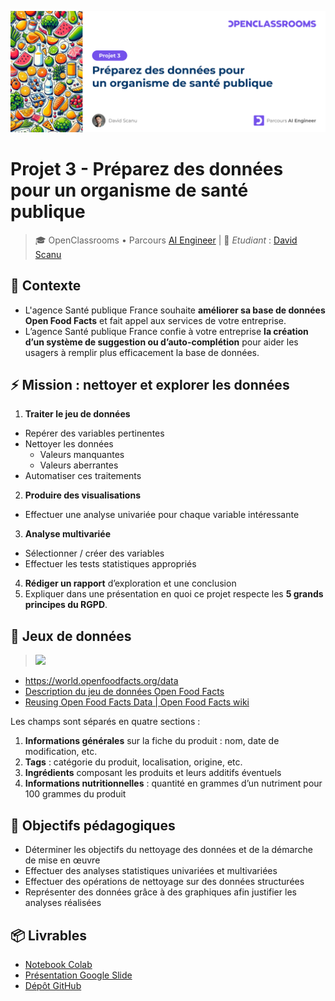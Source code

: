 ![OpenClassrooms Banner Projet 3](https://raw.githubusercontent.com/DavidScanu/oc-ai-engineer-p03-preparez-des-donnees-pour-un-organisme-de-sante-publique/refs/heads/main/images/oc-banner-project-03-1660.png)

# Projet 3 - Préparez des données pour un organisme de santé publique

> 🎓 OpenClassrooms • Parcours [AI Engineer](https://openclassrooms.com/fr/paths/795-ai-engineer) | 👋 *Etudiant* : [David Scanu](https://www.linkedin.com/in/davidscanu14/)

## 📝 Contexte

- L'agence Santé publique France souhaite **améliorer sa base de données Open Food Facts** et fait appel aux services de votre entreprise.
- L’agence Santé publique France confie à votre entreprise **la création d’un système de suggestion ou d’auto-complétion** pour aider les usagers à remplir plus efficacement la base de données.

## ⚡ Mission : nettoyer et explorer les données

1. **Traiter le jeu de données**
  - Repérer des variables pertinentes
  - Nettoyer les données
    - Valeurs manquantes
    - Valeurs aberrantes
  - Automatiser ces traitements
2. **Produire des visualisations**
  - Effectuer une analyse univariée pour chaque variable intéressante
3. **Analyse multivariée**
  - Sélectionner / créer des variables
  - Effectuer les tests statistiques appropriés
4. **Rédiger un rapport** d’exploration et une conclusion
5. Expliquer dans une présentation en quoi ce projet respecte les **5 grands principes du RGPD**.

## 💾 Jeux de données

> <a href="https://fr.openfoodfacts.org/" target="_blank"><img src="https://static.openfoodfacts.org/images/logos/off-logo-horizontal-light.svg" width=200 /></a>

- https://world.openfoodfacts.org/data
- [Description du jeu de données Open Food Facts](https://world.openfoodfacts.org/data/data-fields.txt)
- [Reusing Open Food Facts Data | Open Food Facts wiki](https://wiki.openfoodfacts.org/Reusing_Open_Food_Facts_Data#The_CSV_daily_export)

Les champs sont séparés en quatre sections :

1. **Informations générales** sur la fiche du produit : nom, date de modification, etc.
2. **Tags** : catégorie du produit, localisation, origine, etc.
3. **Ingrédients** composant les produits et leurs additifs éventuels
4. **Informations nutritionnelles** : quantité en grammes d’un nutriment pour 100 grammes du produit

## 🎯 Objectifs pédagogiques

- Déterminer les objectifs du nettoyage des données et de la démarche de mise en œuvre
- Effectuer des analyses statistiques univariées et multivariées
- Effectuer des opérations de nettoyage sur des données structurées
- Représenter des données grâce à des graphiques afin justifier les analyses réalisées

## 📦 Livrables

- [Notebook Colab](https://colab.research.google.com/drive/10W-7Lg2_5gn00mt5xfKLOc80I4wpa1_-?usp=sharing)
- [Présentation Google Slide](https://docs.google.com/presentation/d/1Ds5Nn1Iq59IzbzGmhGJk0eYeKoQaZMFe6PtR7Y1Nqps/edit?usp=sharing)
- [Dépôt GitHub](https://github.com/DavidScanu/oc-ai-engineer-p03-preparez-des-donnees-pour-un-organisme-de-sante-publique)
